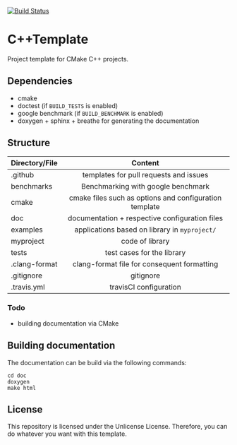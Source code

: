 [![Build Status](https://travis-ci.com/orgarten/CppTemplate.svg?token=eXJkWkQS9zZcNTmszPwu&branch=master)](https://travis-ci.com/orgarten/CppTemplate)

# C++Template
Project template for CMake C++ projects. 

## Dependencies
- cmake
- doctest (if ```BUILD_TESTS``` is enabled)
- google benchmark (if ```BUILD_BENCHMARK``` is enabled)
- doxygen + sphinx + breathe for generating the documentation

## Structure
| Directory/File | Content                 |
| :------------- | :---------------------:  |
| .github        | templates for pull requests and issues |
| benchmarks     | Benchmarking with google benchmark |
| cmake          | cmake files such as options and configuration template |  
| doc            | documentation + respective configuration files            |  
| examples       | applications based on library in ```myproject/```             |  
| myproject      | code of library             |  
| tests          | test cases for the library             |  
| .clang-format  | clang-format file for consequent formatting             |  
| .gitignore     | gitignore            |  
| .travis.yml    | travisCI configuration |

### Todo
* building documentation via CMake

## Building documentation
The documentation can be build via the following commands:
```shell script
cd doc
doxygen
make html
```

## License

This repository is licensed under the Unlicense License. Therefore, you can do whatever you want with this template.

